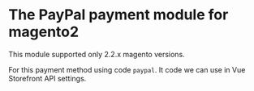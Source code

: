 # The PayPal payment module for magento2

This module supported only 2.2.x magento versions.

For this payment method using code `paypal`. It code we can use in Vue Storefront API settings.

